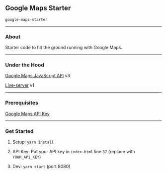 ## Google Maps Starter

`google-maps-starter`

---

### About

Starter code to hit the ground running with Google Maps.

---

### Under the Hood

[Google Maps JavaScript API](https://developers.google.com/maps/documentation/javascript) v3

[Live-server](http://tapiov.net/live-server) v1

---

### Prerequisites

[Google Maps API Key](https://developers.google.com/maps/documentation/static-maps/get-api-key)

---

### Get Started

1. Setup: `yarn install`

2. API Key: Put your API key in `index.html` line `37` (replace with `YOUR_API_KEY`)

3. Dev: `yarn start` (port 8080)
